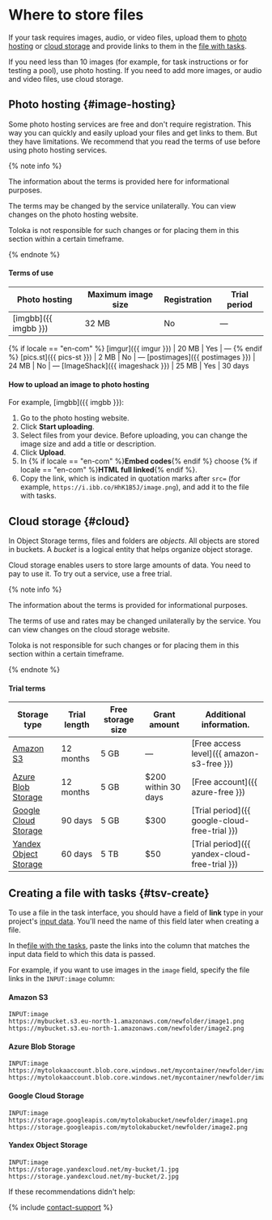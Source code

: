 # Where to store files

If your task requires images, audio, or video files, upload them to [photo hosting](#image-hosting) or [cloud storage](#cloud) and provide links to them in the [file with tasks](../../glossary.md#tsv-file-definition-ru).

If you need less than 10 images (for example, for task instructions or for testing a pool), use photo hosting. If you need to add more images, or audio and video files, use cloud storage.

## Photo hosting {#image-hosting}

Some photo hosting services are free and don't require registration. This way you can quickly and easily upload your files and get links to them. But they have limitations. We recommend that you read the terms of use before using photo hosting services.

{% note info %}

The information about the terms is provided here for informational purposes.

The terms may be changed by the service unilaterally. You can view changes on the photo hosting website.

Toloka is not responsible for such changes or for placing them in this section within a certain timeframe.

{% endnote %}


#### Terms of use

Photo hosting | Maximum image size | Registration | Trial period
----- | ----- | ----- | -----
[imgbb]({{ imgbb }}) | 32 MB | No | —
 {% if locale == "en-com" %}
[imgur]({{ imgur }}) | 20 MB | Yes | —
{% endif %}
[pics.st]({{ pics-st }}) | 2 MB | No | —
[postimages]({{ postimages }}) | 24 MB | No | —
[ImageShack]({{ imageshack }}) | 25 MB | Yes | 30 days

#### How to upload an image to photo hosting

For example, [imgbb]({{ imgbb }}):

1. Go to the photo hosting website.
1. Click **Start uploading**.
1. Select files from your device. Before uploading, you can change the image size and add a title or description.
1. Click **Upload**.
1. In {% if locale == "en-com" %}**Embed codes**{% endif %} choose {% if locale == "en-com" %}**HTML full linked**{% endif %}.
1. Copy the link, which is indicated in quotation marks after `src=` (for example, `https://i.ibb.co/HhK1B5J/image.png`), and add it to the file with tasks.

## Cloud storage {#cloud}

In Object Storage terms, files and folders are _objects_. All objects are stored in buckets. A _bucket_ is a logical entity that helps organize object storage.

Cloud storage enables users to store large amounts of data. You need to pay to use it. To try out a service, use a free trial.

{% note info %}

The information about the terms is provided for informational purposes.

The terms of use and rates may be changed unilaterally by the service. You can view changes on the cloud storage website.

Toloka is not responsible for such changes or for placing them in this section within a certain timeframe.

{% endnote %}


#### Trial terms

Storage type | Trial length | Free storage size | Grant amount | Additional information.
----- | ----- | ----- | ----- | -----
[Amazon S3](amazon-cloud-storage.md) | 12 months | 5 GB | — | [Free access level]({{ amazon-s3-free }})
[Azure Blob Storage](azure-cloud-storage.md) | 12 months | 5 GB | $200 within 30 days | [Free account]({{ azure-free }})
[Google Cloud Storage](google-cloud-storage.md) | 90 days | 5 GB | $300 | [Trial period]({{ google-cloud-free-trial }})
[Yandex Object Storage](use-object-storage.md) | 60 days | 5 TB | $50 | [Trial period]({{ yandex-cloud-free-trial }})


## Creating a file with tasks {#tsv-create}

To use a file in the task interface, you should have a field of **link** type in your project's [input data](incoming.md). You'll need the name of this field later when creating a file.

In the[file with the tasks](pool_csv.md), paste the links into the column that matches the input data field to which this data is passed.

For example, if you want to use images in the `image` field, specify the file links in the `INPUT:image` column:

#### Amazon S3

```
INPUT:image
https://mybucket.s3.eu-north-1.amazonaws.com/newfolder/image1.png
https://mybucket.s3.eu-north-1.amazonaws.com/newfolder/image2.png
```

#### Azure Blob Storage

```
INPUT:image
https://mytolokaaccount.blob.core.windows.net/mycontainer/newfolder/image1.png
https://mytolokaaccount.blob.core.windows.net/mycontainer/newfolder/image2.png
```

#### Google Cloud Storage

```
INPUT:image
https://storage.googleapis.com/mytolokabucket/newfolder/image1.png
https://storage.googleapis.com/mytolokabucket/newfolder/image2.png
```

#### Yandex Object Storage

```
INPUT:image
https://storage.yandexcloud.net/my-bucket/1.jpg
https://storage.yandexcloud.net/my-bucket/2.jpg
```


If these recommendations didn't help:

{% include [contact-support](../_includes/contact-support-help.md) %}